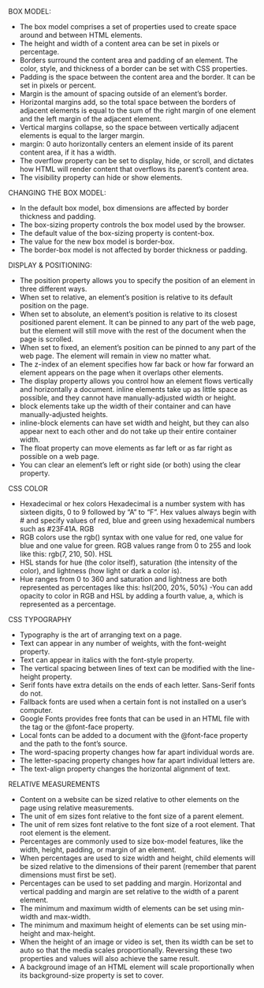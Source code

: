 BOX MODEL:

- The box model comprises a set of properties used to create space around and between HTML elements.
- The height and width of a content area can be set in pixels or percentage.
- Borders surround the content area and padding of an element. The color, style, and thickness of a border can be set with CSS properties.
- Padding is the space between the content area and the border. It can be set in pixels or percent.
- Margin is the amount of spacing outside of an element’s border.
- Horizontal margins add, so the total space between the borders of adjacent elements is equal to the sum of the right margin of one element and the left margin of the adjacent element.
- Vertical margins collapse, so the space between vertically adjacent elements is equal to the larger margin.
- margin: 0 auto horizontally centers an element inside of its parent content area, if it has a width.
- The overflow property can be set to display, hide, or scroll, and dictates how HTML will render content that overflows its parent’s content area.
- The visibility property can hide or show elements.

CHANGING THE BOX MODEL:

- In the default box model, box dimensions are affected by border thickness and padding.
- The box-sizing property controls the box model used by the browser.
- The default value of the box-sizing property is content-box.
- The value for the new box model is border-box.
- The border-box model is not affected by border thickness or padding.

DISPLAY & POSITIONING:

- The position property allows you to specify the position of an element in three different ways.
- When set to relative, an element’s position is relative to its default position on the page.
- When set to absolute, an element’s position is relative to its closest positioned parent element. It can be pinned to any part of the web page, but the element will still move with the rest of the document when the page is scrolled.
- When set to fixed, an element’s position can be pinned to any part of the web page. The element will remain in view no matter what.
- The z-index of an element specifies how far back or how far forward an element appears on the page when it overlaps other elements.
- The display property allows you control how an element flows vertically and horizontally a document.
  inline elements take up as little space as possible, and they cannot have manually-adjusted width or height.
- block elements take up the width of their container and can have manually-adjusted heights.
- inline-block elements can have set width and height, but they can also appear next to each other and do not take up their entire container width.
- The float property can move elements as far left or as far right as possible on a web page.
- You can clear an element’s left or right side (or both) using the clear property.

CSS COLOR

- Hexadecimal or hex colors
  Hexadecimal is a number system with has sixteen digits, 0 to 9 followed by “A” to “F”.
  Hex values always begin with # and specify values of red, blue and green using hexademical numbers such as #23F41A.
  RGB
- RGB colors use the rgb() syntax with one value for red, one value for blue and one value for green.
  RGB values range from 0 to 255 and look like this: rgb(7, 210, 50).
  HSL
- HSL stands for hue (the color itself), saturation (the intensity of the color), and lightness (how light or dark a color is).
- Hue ranges from 0 to 360 and saturation and lightness are both represented as percentages like this: hsl(200, 20%, 50%)
  -You can add opacity to color in RGB and HSL by adding a fourth value, a, which is represented as a percentage.

CSS TYPOGRAPHY

- Typography is the art of arranging text on a page.
- Text can appear in any number of weights, with the font-weight property.
- Text can appear in italics with the font-style property.
- The vertical spacing between lines of text can be modified with the line-height property.
- Serif fonts have extra details on the ends of each letter. Sans-Serif fonts do not.
- Fallback fonts are used when a certain font is not installed on a user’s computer.
- Google Fonts provides free fonts that can be used in an HTML file with the <link> tag or the @font-face property.
- Local fonts can be added to a document with the @font-face property and the path to the font’s source.
- The word-spacing property changes how far apart individual words are.
- The letter-spacing property changes how far apart individual letters are.
- The text-align property changes the horizontal alignment of text.

RELATIVE MEASUREMENTS

- Content on a website can be sized relative to other elements on the page using relative measurements.
- The unit of em sizes font relative to the font size of a parent element.
- The unit of rem sizes font relative to the font size of a root element. That root element is the <html> element.
- Percentages are commonly used to size box-model features, like the width, height, padding, or margin of an element.
- When percentages are used to size width and height, child elements will be sized relative to the dimensions of their parent (remember that parent dimensions must first be set).
- Percentages can be used to set padding and margin. Horizontal and vertical padding and margin are set relative to the width of a parent element.
- The minimum and maximum width of elements can be set using min-width and max-width.
- The minimum and maximum height of elements can be set using min-height and max-height.
- When the height of an image or video is set, then its width can be set to auto so that the media scales proportionally. Reversing these two properties and values will also achieve the same result.
- A background image of an HTML element will scale proportionally when its background-size property is set to cover.
